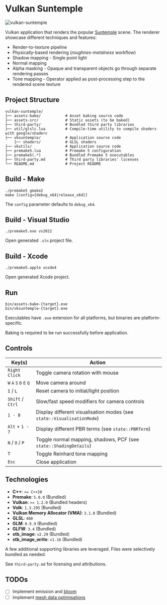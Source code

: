 # Vulkan Suntemple

![vulkan-suntemple](https://github.com/user-attachments/assets/e4271763-e0f2-4cd7-9482-32bad0d7cf10)

Vulkan application that renders the popular [Suntemple](https://developer.nvidia.com/ue4-sun-temple) scene.
The renderer showcase different techniques and features:

* Render-to-texture pipeline
* Physically-based rendering (_roughnes-metalness_ workflow)
* Shadow mapping - Single point light
* Normal mapping
* Alpha masking - Opaque and transparent objects go through separate rendering passes
* Tone mapping - Operator applied as post-processing step to the rendered scene texture

## Project Structure

```plaintext
vulkan-suntemple/
├── assets-bake/           # Asset baking source code
├── assets-src/            # Static assets (to be baked)
├── third-party/           # Bundled third party libraries
├── util/glslc.lua         # Compile-time utility to compile shaders with google/shaderc 
├── vksuntemple/           # Application source code
    ├── shaders/           # GLSL shaders
├── vkutils/               # Application source code
├── premake5.lua           # Premake 5 configuration
├── premake5(.*)           # Bundled Premake 5 executables
├── third-party.md         # Third party libraries' licenses
└── README.md              # Project README
```

## Build - Make

```shell
./premake5 gmake2
make [config={debug_x64|release_x64}]
```

The `config` parameter defaults to `debug_x64`.

## Build - Visual Studio

```shell
./premake5.exe vs2022
```

Open generated `.sln` project file.

## Build - Xcode

```shell
./premake5.apple xcode4
```

Open generated Xcode project.

## Run

```shell
bin/assets-bake-{target}.exe
bin/vksuntemple-{target}.exe
```

Executables have `.exe` extension for all platforms, but binaries are platform-specific.

Baking is required to be run successfully before application.

## Controls

| Key(s)                  | Action                                                                 |
|-------------------------|------------------------------------------------------------------------|
| `Right Click`           | Toggle camera rotation with mouse                                      |
| `W` `A` `S` `D` `E` `Q` | Move camera around                                                     |
| `I` / `L`               | Reset camera to initial/light position                                 |
| `Shift` / `Ctrl`        | Slow/fast speed modifiers for camera controls                          |                                              |
| `1 - 8`                 | Display different visualisation modes (see `state::VisualisationMode`) |
| `Alt` + `1 - 7`         | Display different PBR terms (see `state::PBRTerm`)                     |
| `N` / `O` / `P`         | Toggle normal mapping, shadows, PCF (see `state::ShadingDetails`)      |
| `T`                     | Toggle Reinhard tone mapping                                           |
| `Esc`                   | Close application                                                      |

## Technologies

* **C++**: `>= C++20`
* **Premake**: `5.0.0` (Bundled)
* **Vulkan**: `>= 1.2.0` (Bundled headers)
* **Volk**: `1.3.295` (Bundled)
* **Vulkan Memory Allocator (VMA)**: `3.1.0` (Bundled)
* **GLSL**: `460`
* **GLM**: `0.9.9` (Bundled)
* **GLFW**: `3.4` (Bundled)
* **stb_image**: `v2.29` (Bundled)
* **stb_image_write**: `v1.16` (Bundled)

A few additional supporting libraries are leveraged. Files were selectively bundled as needed.

See `third-party.md` for licensing and attributions.

## TODOs

* [ ] Implement emission and [bloom](https://learnopengl.com/Advanced-Lighting/Bloom)
* [ ] Implement [mesh data optimisations](https://github.com/niklasfrykholm/blog/blob/master/2009/the-bitsquid-low-level-animation-system.md)
